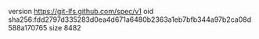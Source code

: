 version https://git-lfs.github.com/spec/v1
oid sha256:fdd2797d335283d0ea4d671a6480b2363a1eb7bfb344a97b2ca08d588a170765
size 8482
